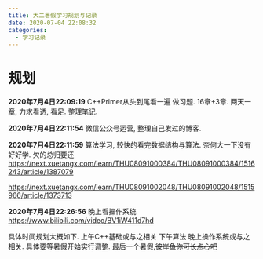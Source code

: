 ```yaml
---
title: 大二暑假学习规划与记录
date: 2020-07-04 22:08:32
categories:
  - 学习记录
---
```


# 规划

**2020年7月4日22:09:19**
C++Primer从头到尾看一遍 做习题.  16章+3章.
两天一章, 力求看透, 看足.  整理笔记.

**2020年7月4日22:11:54**
微信公众号运营, 整理自己发过的博客.


**2020年7月4日22:11:59**
算法学习, 较快的看完数据结构与算法. 奈何大一下没有好好学.  欠的总归要还
https://next.xuetangx.com/learn/THU08091000384/THU08091000384/1516243/article/1387079

https://next.xuetangx.com/learn/THU08091002048/THU08091002048/1515966/article/1373713


**2020年7月4日22:26:56**
晚上看操作系统
https://www.bilibili.com/video/BV1iW411d7hd


具体时间规划大概如下.  上午C++基础或与之相关 下午算法 晚上操作系统或与之相关. 具体要等暑假开始实行调整.  最后一个暑假,~~彼岸鱼你可长点心吧~~

